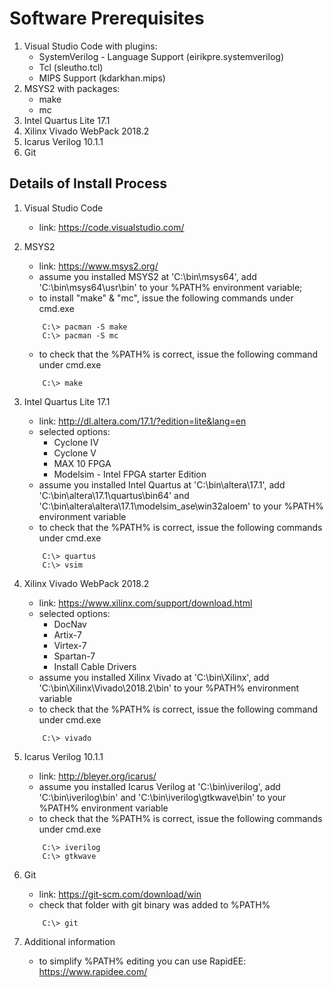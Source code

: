 
# Software Prerequisites

1. Visual Studio Code with plugins:
    - SystemVerilog - Language Support (eirikpre.systemverilog)
    - Tcl (sleutho.tcl)
    - MIPS Support (kdarkhan.mips)
2. MSYS2 with packages:
    - make
    - mc
3. Intel Quartus Lite 17.1
4. Xilinx Vivado WebPack 2018.2
5. Icarus Verilog 10.1.1
6. Git

## Details of Install Process

1. Visual Studio Code
    - link: https://code.visualstudio.com/

2. MSYS2
    - link: https://www.msys2.org/
    - assume you installed MSYS2 at 'C:\bin\msys64', add 'C:\bin\msys64\usr\bin' to your %PATH% environment variable;
    - to install "make" & "mc", issue the following commands under cmd.exe
    ```
        C:\> pacman -S make
        C:\> pacman -S mc
    ```
    - to check that the %PATH% is correct, issue the following command under cmd.exe
    ```
        C:\> make
    ```

3. Intel Quartus Lite 17.1
    - link: http://dl.altera.com/17.1/?edition=lite&lang=en
    - selected options:
        + Cyclone IV
        + Cyclone V
        + MAX 10 FPGA
        + Modelsim - Intel FPGA starter Edition
    - assume you installed Intel Quartus at 'C:\bin\altera\17.1\', add 'C:\bin\altera\17.1\quartus\bin64' and 'C:\bin\altera\altera\17.1\modelsim_ase\win32aloem' to your %PATH% environment variable
    - to check that the %PATH% is correct, issue the following commands under cmd.exe
    ```
        C:\> quartus
        C:\> vsim
    ```

4. Xilinx Vivado WebPack 2018.2
    - link: https://www.xilinx.com/support/download.html
    - selected options:
        + DocNav
        + Artix-7
        + Virtex-7
        + Spartan-7
        + Install Cable Drivers
    - assume you installed Xilinx Vivado at 'C:\bin\Xilinx\', add 'C:\bin\Xilinx\Vivado\2018.2\bin' to your %PATH% environment variable
    - to check that the %PATH% is correct, issue the following command under cmd.exe
    ```
        C:\> vivado
    ```

5. Icarus Verilog 10.1.1
    - link: http://bleyer.org/icarus/
    - assume you installed Icarus Verilog at 'C:\bin\iverilog', add 'C:\bin\iverilog\bin' and 'C:\bin\iverilog\gtkwave\bin' to your %PATH% environment variable
    - to check that the %PATH% is correct, issue the following commands under cmd.exe
    ```
        C:\> iverilog
        C:\> gtkwave
    ```

6. Git
    - link: https://git-scm.com/download/win
    - check that folder with git binary was added to %PATH%
    ```
        C:\> git
    ```

7. Additional information
    - to simplify %PATH% editing you can use RapidEE: https://www.rapidee.com/
